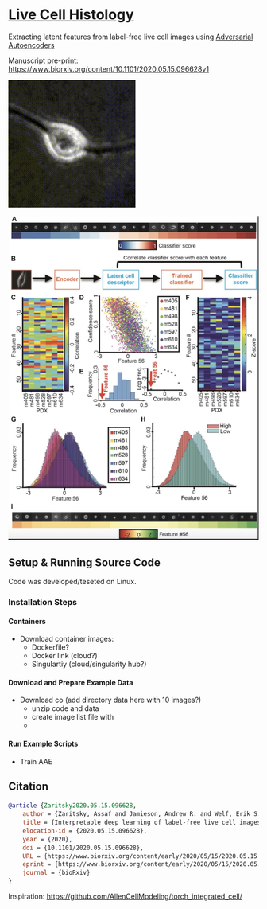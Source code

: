 # [Live Cell Histology](https://www.biorxiv.org/content/10.1101/2020.05.15.096628v1)

Extracting latent features from label-free live cell images using [Adversarial Autoencoders](https://arxiv.org/abs/1511.05644)

Manuscript pre-print: https://www.biorxiv.org/content/10.1101/2020.05.15.096628v1 

![interp](/img/VideoS3_PairInterpolationExample_1244485_465651.gif)

![fig1](/img/LCH_smaller2_fig.png)

## Setup & Running Source Code 

Code was developed/teseted on Linux.

### Installation Steps

#### Containers
- Download container images:
    - Dockerfile?
	- Docker link (cloud?)
    - Singulartiy (cloud/singularity hub?)

#### Download and Prepare Example Data

- Download co (add directory data here with 10 images?)
	- unzip code and data
	- create image list file with <bash script example>
	- 

#### Run Example Scripts 

- Train AAE


## Citation
```bibtex
@article {Zaritsky2020.05.15.096628,
	author = {Zaritsky, Assaf and Jamieson, Andrew R. and Welf, Erik S. and Nevarez, Andres and Cillay, Justin and Eskiocak, Ugur and Cantarel, Brandi L. and Danuser, Gaudenz},
	title = {Interpretable deep learning of label-free live cell images uncovers functional hallmarks of highly-metastatic melanoma},
	elocation-id = {2020.05.15.096628},
	year = {2020},
	doi = {10.1101/2020.05.15.096628},
	URL = {https://www.biorxiv.org/content/early/2020/05/15/2020.05.15.096628},
	eprint = {https://www.biorxiv.org/content/early/2020/05/15/2020.05.15.096628.full.pdf},
	journal = {bioRxiv}
}
```

Inspiration: https://github.com/AllenCellModeling/torch_integrated_cell/
